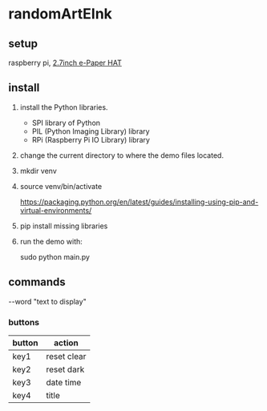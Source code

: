 # randomArtEInk
## setup
raspberry pi, [2.7inch e-Paper HAT](https://www.waveshare.com/2.7inch-e-paper-hat.htm)

## install
1. install the Python libraries. 
    - SPI library of Python
    - PIL (Python Imaging Library) library
    - RPi (Raspberry Pi IO Library) library
2. change the current directory to where the demo files located. 
3. mkdir venv 
4. source venv/bin/activate

    https://packaging.python.org/en/latest/guides/installing-using-pip-and-virtual-environments/

5. pip install missing libraries 
6. run the demo with:

    sudo python main.py

## commands
--word "text to display"

###  buttons
|button|action|
| -- | -- |
|key1 |reset clear|
|key2 |reset dark|
|key3 |date time|
|key4 |title|
